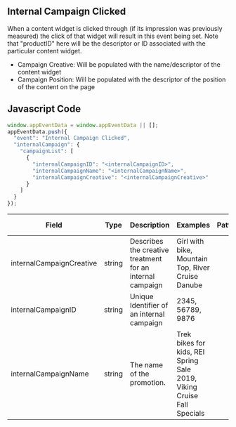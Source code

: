 ## Internal Campaign Clicked

When a content widget is clicked through (if its impression was previously measured) the click of that widget will result in this event being set. Note that "productID" here will be the descriptor or ID associated with the particular content widget.

- Campaign Creative: Will be populated with the name/descriptor of the content widget
- Campaign Position: Will be populated with the descriptor of the position of the content on the page

## Javascript Code
```js
window.appEventData = window.appEventData || [];
appEventData.push({
  "event": "Internal Campaign Clicked",
  "internalCampaign": {
    "campaignList": [
      {
        "internalCampaignID": "<internalCampaignID>",
        "internalCampaignName": "<internalCampaignName>",
        "internalCampaignCreative": "<internalCampaignCreative>"
      }
    ]
  }
});
```

|Field|Type|Description|Examples|Pattern|Min Length|Max Length|Minimum|Maximum|Multiple Of|
| --- | --- | --- | --- | --- | --- | --- | --- | --- | --- |
|internalCampaignCreative|string|Describes the creative treatment for an internal campaign|Girl with bike, Mountain Top, River Cruise Danube|||||||
|internalCampaignID|string|Unique Identifier of an internal campaign|2345, 56789, 9876|||||||
|internalCampaignName|string|The name of the promotion.|Trek bikes for kids, REI Spring Sale 2019, Viking Cruise Fall Specials|||||||